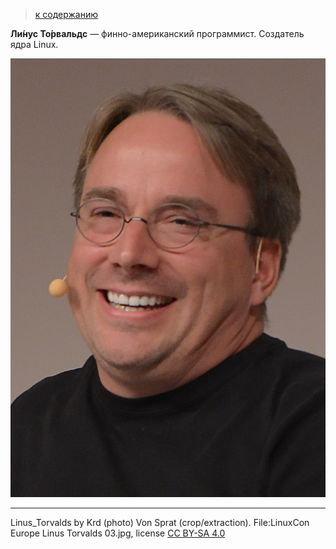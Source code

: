 > [к содержанию](readme.md)

**Ли́нус  То́рвальдс**  — финно-американский программист. Создатель ядра Linux.

![Linus_Torvalds](Linus_Torvalds.jpeg)

---
Linus_Torvalds  by Krd (photo) Von Sprat (crop/extraction). File:LinuxCon Europe Linus Torvalds 03.jpg, license [CC BY-SA 4.0](https://creativecommons.org/licenses/by-sa/4.0/)